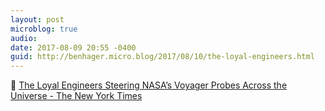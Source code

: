 ```yaml
---
layout: post
microblog: true
audio: 
date: 2017-08-09 20:55 -0400
guid: http://benhager.micro.blog/2017/08/10/the-loyal-engineers.html
---
```

🚀 [The Loyal Engineers Steering NASA’s Voyager Probes Across the Universe - The New York Times](https://www.nytimes.com/2017/08/03/magazine/the-loyal-engineers-steering-nasas-voyager-probes-across-the-universe.html?_r=0)
